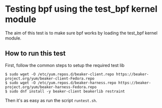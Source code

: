 # Testing bpf using the test_bpf kernel module

The aim of this test is to make sure bpf works by loading the test_bpf kernel module.

## How to run this test
First, follow the common steps to setup the required test lib
~~~
$ sudo wget -O /etc/yum.repos.d/beaker-client.repo https://beaker-project.org/yum/beaker-client-Fedora.repo
$ sudo wget -O /etc/yum.repos.d/beaker-harness.repo https://beaker-project.org/yum/beaker-harness-Fedora.repo
$ sudo dnf install -y beaker-client beakerlib restraint
~~~

Then it's as easy as run the script `runtest.sh`.
